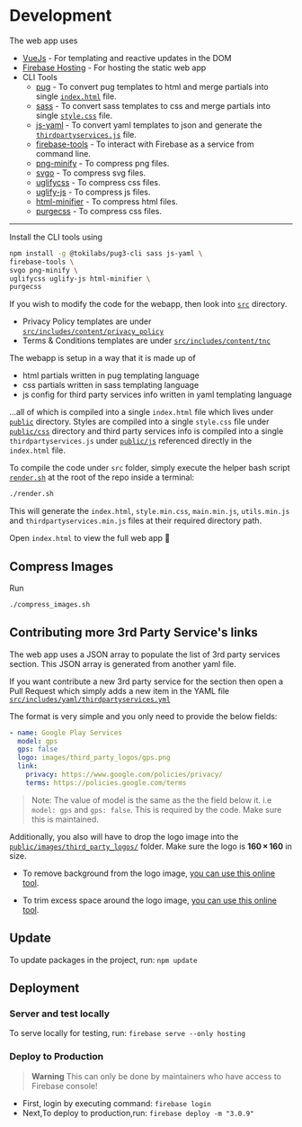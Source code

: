 # Development

The web app uses

- [VueJs](https://vuejs.org/) - For templating and reactive updates in the DOM
- [Firebase Hosting](https://firebase.google.com/docs/hosting/) - For hosting the static web app
- CLI Tools
  - [pug](https://github.com/tokilabs/pug3-cli) - To convert pug templates to html and merge partials into single [`index.html`](public/index.html) file.
  - [sass](https://sass-lang.com/documentation/cli) - To convert sass templates to css and merge partials into single [`style.css`](public/css/style.css) file.
  - [js-yaml](https://github.com/nodeca/js-yaml#cli-executable) - To convert yaml templates to json and generate the [`thirdpartyservices.js`](src/js/thirdpartyservices.js) file.
  - [firebase-tools](https://github.com/firebase/firebase-tools) - To interact with Firebase as a service from command line.
  - [png-minify](https://www.npmjs.com/package/png-minify) - To compress png files.
  - [svgo](https://www.npmjs.com/package/svgo) - To compress svg files.
  - [uglifycss](https://www.npmjs.com/package/uglifycss) - To compress css files.
  - [uglify-js](https://www.npmjs.com/package/uglify-js) - To compress js files.
  - [html-minifier](https://www.npmjs.com/package/html-minifier) - To compress html files.
  - [purgecss](https://purgecss.com/CLI.html) - To compress css files.
  
---

Install the CLI tools using

```sh
npm install -g @tokilabs/pug3-cli sass js-yaml \
firebase-tools \
svgo png-minify \
uglifycss uglify-js html-minifier \
purgecss
```

If you wish to modify the code for the webapp, then look into [`src`](src) directory.

- Privacy Policy templates are under [`src/includes/content/privacy_policy`](src/includes/content/privacy_policy)
- Terms & Conditions templates are under [`src/includes/content/tnc`](src/includes/content/tnc)

The webapp is setup in a way that it is made up of

- html partials written in pug templating language
- css partials written in sass templating language
- js config for third party services info written in yaml templating language

...all of which is compiled into a single `index.html` file which lives under [`public`](public) directory. Styles are compiled into a single `style.css` file under [`public/css`](public/css) directory and third party services info is compiled into a single `thirdpartyservices.js` under [`public/js`](public/js) referenced directly in the `index.html` file.

To compile the code under `src` folder, simply execute the helper bash script [`render.sh`](render.sh) at the root of the repo inside a terminal:

```sh
./render.sh
```

This will generate the `index.html`, `style.min.css`, `main.min.js`, `utils.min.js` and `thirdpartyservices.min.js` files at their required directory path.

Open `index.html` to view the full web app 🎉

## Compress Images

Run

```sh
./compress_images.sh
```

## Contributing more 3rd Party Service's links

The web app uses a JSON array to populate the list of 3rd party services section. This JSON array is generated from another yaml file.

If you want contribute a new 3rd party service for the section then open a Pull Request which simply adds a new item in the YAML file [`src/includes/yaml/thirdpartyservices.yml`](src/includes/yaml/thirdpartyservices.yml)

The format is very simple and you only need to provide the below fields:

```yml
- name: Google Play Services
  model: gps
  gps: false
  logo: images/third_party_logos/gps.png
  link:
    privacy: https://www.google.com/policies/privacy/
    terms: https://policies.google.com/terms
```

> Note: The value of model is the same as the the field below it. i.e `model: gps` and `gps: false`. This is required by the code. Make sure this is maintained.

Additionally, you also will have to drop the logo image into the [`public/images/third_party_logos/`](public/images/third_party_logos/) folder. Make sure the logo is **160 × 160** in size.

- To remove background from the logo image, [you can use this online tool](https://www.remove.bg/).

- To trim excess space around the logo image, [you can use this online tool](https://www.imagetools.org/trim).

## Update

To update packages in the project, run: `npm update`

## Deployment

### Server and test locally

To serve locally for testing, run: `firebase serve --only hosting`

### Deploy to Production

> **Warning**
> This can only be done by maintainers who have access to Firebase console!

- First, login by executing command: `firebase login`
- Next,To deploy to production,run: `firebase deploy -m "3.0.9"`
